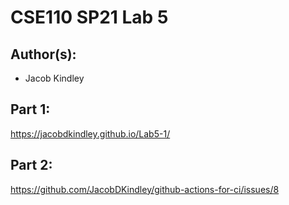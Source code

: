 # CSE110 SP21 Lab 5

## Author(s):
- Jacob Kindley

## Part 1:

https://jacobdkindley.github.io/Lab5-1/

## Part 2:

https://github.com/JacobDKindley/github-actions-for-ci/issues/8
